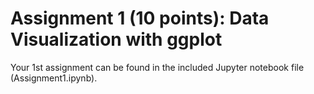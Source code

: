 # Assignment 1 (10 points): Data Visualization with ggplot

Your 1st assignment can be found in the included Jupyter notebook file (Assignment1.ipynb).

